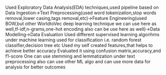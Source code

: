 Used Exploratory Data Analysis(EDA) techniques,used pipeline based on Data Ingestion->Text Preprocessing(used word tokenization,stop words removal,lower casing,tags removal,etc)->Feature Engineering(used BOW,but other WorldtoVec deep learning technique we can use here as well,tf-idf,n-grams,one-hot encoding also can be use here as well)->Data Modelling->Data Evaluation
Used different supervised learning algorihms under machine learning used for classification  i.e. random forest classifier,decision tree etc
Used my self created features,that helps to achieve better accuracy
Evaluated it using confusion matrix,accuracy,and f1-score 
One can use stemming and lemmatization under text preprocessing also can use other ML algo and can use more data for analysis for better outcomes
